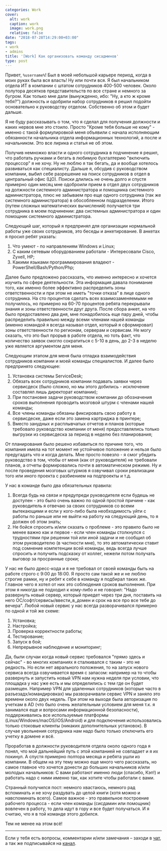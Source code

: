 ```yaml
---
categories: Work
cover:
  alt: work
  caption: work
  image: work.png
  relative: false
date: "2018-07-28T14:29:00+03:00"
tags:
- work
- admins
title: '[Work] Как организовать команду сисадминов'
type: post
---
```


Привет, `%username%`! Был в моей небольшой карьере период, когда в моих руках была вся власть! Ну или почти вся. Я был начальником отдела ИТ в компании с штатом сотрудников 400-500 человек. Около полутора десятков представительств по все стране и немного за бугром. Как только мне дали (вынужденно, ибо: "Ну, а кто ж кроме тебя?") должность и одобрили набор сотрудников я решил подойти основательно к руководству отделом. Собственно об этом и будет дальше.

Я не буду рассказывать о том, что я сделал для получения должности и каких нервов мне это стоило. Просто "Кроме тебя больше не кому" - именно с такой формулировкой меня объявили с начала исполняющим обязанности начальника отдела информационных технологий, а после и начальником. Это все лирика и статья не об этом.

Получив немножко власти и одного сотрудника в подчинение я решил, что работать ручками и бегать в любимую бухгалтерию "включить процессор" я не хочу. Ну не люблю я так бегать, да и вообще хотелось развиваться как специалисту. Дальше я, обсудив с руководством компании, выбил себе разрешение на поиск сотрудников в отдел в центральный офис (ЦО). Поиски длились не очень долго и спустя примерно один месяц мне одоброили прием в отдел двух сотрудников на должности системного администратора и помощника системного администратора, плюс не забываем про еще одного сотрудника (так же системного администратора) в обособленном подразделении. Итого (путем сложных математических вычислений) получается три сотрудника в моем подчинении: два системных администратора и один помощник системного администратора.

Следующий шаг, который я предпринял для организации нормальной работы уже своих сотрудников, это беседы и анкетирование. В анкетах я просил ребят указать:

1. Что умеют - по направлениям Windows и Linux;  
2. С каким сетевым оборудованием работали - Интересовали Cisco, Zyxell, HP;  
3. Какими языками программирования владеют - PowerShell/Bash/Python/Php;

Далее было предложено рассказать, что именно интересно и хочется изучить по сфере деятельности. Эта информация давала понимание того, как именно более эффективно распределить зоны ответственности и при этом не иметь "точки отказа" в лице одного сотрудника. На сто процентов сделать всех взаимозаменяемыми не получилось, но примерно на 60-70 процентов ребята перекрывали знания и зоны ответственности друг друга. После сбора анкет, на что было предоставлено два дня, мне понадобилось еще пару дней, чтобы распределить правильно между всеми членами нашей команды (именно командой я всегда называл отдел, который я сформировал) зоны ответственности по регионам, серверам и сервисам. Не могу сказать, что это был прорыв в работе отдела, но тоть факт, что количество заявок смогло сократиться с 5-10 в день, до 2-3 в неделю уже является аргументом для меня.

Следующим этапом для меня была отладка взаимодействия сотрудников компании и моей команды специалистов. И далее было предпринято следующее:

1. Установка системы ServiceDesk;  
2. Обязать всех сотрудников компании подавать заявки через сервисдеск (было сложно, но мы этого добились - исключение составлял лишь директорат компании);  
3. При постановке задачи руководством компании до обозначения сроков выполнения проводить мозговой штурм с членами нашей команды;  
4. Все члены команды обязаны фиксировать свою работу в сервисдеске, даже если это замена картриджа в принтере;  
5. Вместо занудных и расплывчатых отчетов и планов (которые требовало руководство компании от меня) предоставлялись только выгрузки из сервисдеска за период в неделю без планирования;

От планирования было решено избавиться по причине того, что компания имела на тот момент не устойчивое положение и нельзя было предугадать что и когда делать. Мне просто повезло - я смог убедить руководство в том, чтобы от меня (как от руководителя) не требовали планов, а отчеты формировались почти в автоматическом режиме. Ну и после проведения мозговых штурмов я озвучивал сроки реализации того или иного проекта с разбиением на подпроекты и т.д.

У нас в команде было два обязательных правила:

1. Всегда будь на связи и предупреди руководителя если будешь не доступен - это было очень важно по одной простой причине - как руководитель я отвечаю за своих сотрудников со всеми вытекающими и если у кого-либо была необходимость уйти с работы по раньше или не выйти на работу на следующий день, то я должен об этом знать;  
2. Не бойся спросить и/или сказать о проблеме - это правило было не менее важно как и первое - если член команды столкнулся с трудностями при решении той или иной задачи и не сообщил об этом руководителю (в частности мне), то это автоматически ставит под сомнение компетенции всей команды, ведь всегда лучше спросить и получить подсказку от коллег, нежели потом получать выговор за просранные сроки;

У нас не было дресс-кода и я не требовал от своей команды быть на работе строго с 9:00 до 18:00. Я просто сам такой же и не люблю строгие рамки, ну и ребят к себе в команду я подбирал таких же. Главное чего я хотел от них это соблюдения сроков выполнения. При этом я никогда не подходил к кому-либо и не говорил: "Надо развернуть новый сервер, который приедет через три дня, поставить на него ОС/софт/сервисы/ввести_в_домен и срок на все про все тебе до вечера". Любой новый сервис у нас всегда разворачивался примерно по одной и той же схеме:

1. Установка;  
2. Настройка;  
3. Проверка корректности работы;  
4. Тестирование;  
5. Запуск в бой;  
6. Непрерывное наблюдение и мониторинг;

Да, были случаи когда новый сервис требовался "прямо здесь и сейчас" - во многих компаниях я сталкивался с таким - это не редкость. Но если нет аврального положения, то на запуск нового сервиса всегда озвучивается время с запасом: например на то чтобы развернуть и запустить новый VPN нам нужна неделя при условии, что площадка у нас уже есть и мы определились с тем где он будет размещен. Например VPN для удаленных сотрудников (которые часто в разъезадх/командировках) мы разворачивали сервис VPN и заняло это времени около двух недель. При этом на выходе была авторизация по учеткам в AD (что было очень желательным условием для меня т.к. я занимался еще и вопросами информационной безопасности), поддерживались все используемые платформы (Linux/Windows/macOS/iOS/Android) и для подключения использовались только стоковые клиенты (никаких дополнительных установок). В случае увольнения сотрудника нам надо было только отключить его учетку в домене и всё.

Проработав в должности руководителя отдела около одного года я понял, что мой дальнейший путь с этой компанией не совпадает и я их покинул. А спустя примерно полтора месяца и ребята ушли из компании. В общем на эту тему можно еще много чего рассказать, но самое главное что хочется донести до больших начальников и/или молодых начальников: С вами работают именно люди (спасибо, Кэп!) и работать надо с ними именно так, как хотите чтобы работали с вами.

Странный получился пост: немного хвастаюсь, немного рад вспоминать и не хочу раздувать до целой книги (хотя можно и навспоминать всего). Самое важное - это правильное построение рабочего процесса - если член команды (сисдамин или помощник) вовлечен в работу, то дела идут в гору и все будет получаться. И я считаю, что я в той команде этого добился.

Тем не менее на этом всё!

---
Если у тебя есть вопросы, комментарии и/или замечания – заходи в [чат](https://ttttt.me/jtprogru_chat), а так же подписывайся на [канал](https://ttttt.me/jtprogru_channel).
